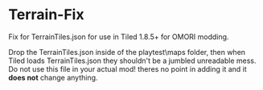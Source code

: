 # Terrain-Fix  
Fix for TerrainTiles.json for use in Tiled 1.8.5+ for OMORI modding.    

Drop the TerrainTiles.json inside of the playtest\maps folder, then when Tiled loads TerrainTiles.json they shouldn't be a jumbled unreadable mess.    
Do not use this file in your actual mod! theres no point in adding it and it **does not** change anything.    
